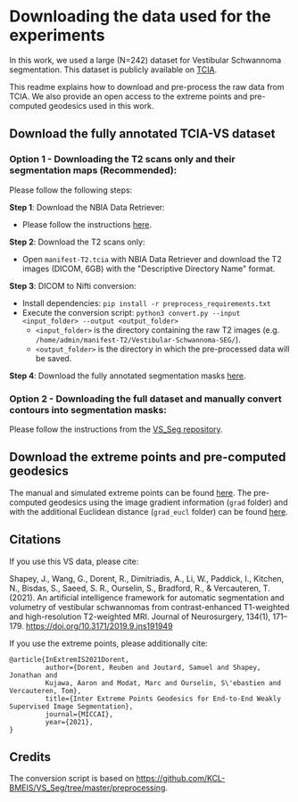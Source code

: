 # Downloading the data used for the experiments

In this work, we used a large (N=242) dataset for Vestibular Schwannoma segmentation. This dataset is publicly available on 
[TCIA](https://wiki.cancerimagingarchive.net/pages/viewpage.action?pageId=70229053). 

This readme explains how to download and pre-process the raw data from TCIA. We also provide an open access to the extreme points and pre-computed geodesics used in this work.

## Download the fully annotated TCIA-VS dataset

### Option 1 - Downloading the T2 scans only and their segmentation maps (Recommended):

Please follow the following steps:

**Step 1**: Download the NBIA Data Retriever: 
* Please follow the instructions [here](https://wiki.cancerimagingarchive.net/display/NBIA/Downloading+TCIA+Images).

**Step 2**: Download the T2 scans only:
* Open `manifest-T2.tcia` with NBIA Data Retriever and download the T2 images (DICOM, 6GB) with the "Descriptive Directory Name" format.

**Step 3**: DICOM to Nifti conversion:
* Install dependencies: `pip install -r preprocess_requirements.txt`
* Execute the conversion script: 
`python3 convert.py --input <input_folder> --output <output_folder>`
  * `<input_folder>` is the directory containing the raw T2 images (e.g. `/home/admin/manifest-T2/Vestibular-Schwannoma-SEG/`).
  * `<output_folder>` is the directory in which the pre-processed data will be saved.

**Step 4**:  Download the fully annotated segmentation masks [here](https://zenodo.org/record/5081986/files/full_annotations.zip?download=1).

### Option 2 - Downloading the full dataset and manually convert contours into segmentation masks:
Please follow the instructions from the [VS_Seg repository](https://github.com/KCL-BMEIS/VS_Seg/tree/master/preprocessing).

## Download the extreme points and pre-computed geodesics
The manual and simulated extreme points can be found [here](https://zenodo.org/record/5081986/files/extreme_points.zip?download=1). 
The pre-computed geodesics using the image gradient information (`grad` folder) and with the additional Euclidean distance (`grad_eucl` folder) can be found [here](https://zenodo.org/record/5081986/files/precomputed_geodesics.zip?download=1).

## Citations
If you use this VS data, please cite:

Shapey, J., Wang, G., Dorent, R., Dimitriadis, A., Li, W., Paddick, I., Kitchen, N., Bisdas, S., Saeed, S. R., Ourselin, S., Bradford, R., & Vercauteren, T. (2021). An artificial intelligence framework for automatic segmentation and volumetry of vestibular schwannomas from contrast-enhanced T1-weighted and high-resolution T2-weighted MRI. Journal of Neurosurgery, 134(1), 171–179. https://doi.org/10.3171/2019.9.jns191949

If you use the extreme points, please additionally cite:

```
@article{InExtremIS2021Dorent,
         author={Dorent, Reuben and Joutard, Samuel and Shapey, Jonathan and
         Kujawa, Aaron and Modat, Marc and Ourselin, S\'ebastien and Vercauteren, Tom},
         title={Inter Extreme Points Geodesics for End-to-End Weakly Supervised Image Segmentation},
         journal={MICCAI},
         year={2021},
}
```
## Credits
The conversion script is based on https://github.com/KCL-BMEIS/VS_Seg/tree/master/preprocessing.

